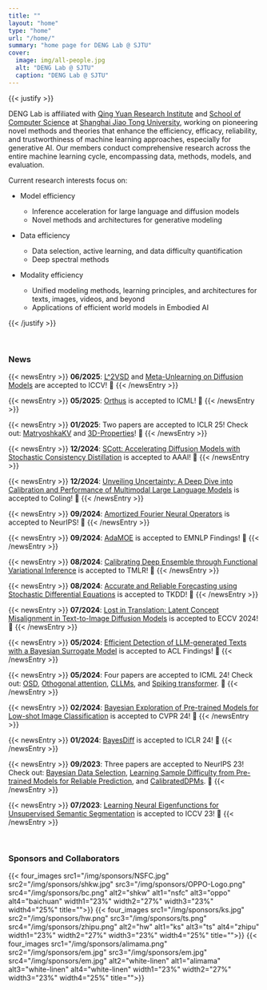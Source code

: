 ```yaml
---
title: ""
layout: "home"
type: "home"
url: "/home/"
summary: "home page for DENG Lab @ SJTU"
cover:
  image: img/all-people.jpg
  alt: "DENG Lab @ SJTU"
  caption: "DENG Lab @ SJTU"
---
```


{{< justify >}}

DENG Lab is affiliated with [Qing Yuan Research Institute](http://www.qingyuan.sjtu.edu.cn/) and [School of Computer Science](https://www.cs.sjtu.edu.cn/) at [Shanghai Jiao Tong University](https://en.sjtu.edu.cn/), working on pioneering novel methods and theories that enhance the efficiency, efficacy, reliability, and trustworthiness of machine learning approaches, especially for generative AI. Our members conduct comprehensive research across the entire machine learning cycle, encompassing data, methods, models, and evaluation.

Current research interests focus on:

- Model efficiency 
  - Inference acceleration for large language and diffusion models
  - Novel methods and architectures for generative modeling

- Data efficiency
	- Data selection, active learning, and data difficulty quantification
	- Deep spectral methods

- Modality efficiency
  - Unified modeling methods, learning principles, and architectures for texts, images, videos, and beyond
  - Applications of efficient world models in Embodied AI

{{< /justify >}}

&emsp;

### News 

<!-- 🎉 -->

{{< newsEntry >}}
**06/2025**: [L^2VSD](#) and [Meta-Unlearning on Diffusion Models](https://arxiv.org/pdf/2410.12777) are accepted to ICCV! 🎉 
{{< /newsEntry >}}

{{< newsEntry >}}
**05/2025**: [Orthus](https://arxiv.org/pdf/2412.00127) is accepted to ICML! 🎉 
{{< /newsEntry >}}

{{< newsEntry >}}
**01/2025**: Two papers are accepted to ICLR 25! Check out: [MatryoshkaKV](https://arxiv.org/pdf/2410.14731) and [3D-Properties](https://arxiv.org/pdf/2406.07327)! 🎉 
{{< /newsEntry >}}

{{< newsEntry >}}
**12/2024**: [SCott: Accelerating Diffusion Models with Stochastic Consistency Distillation](https://arxiv.org/pdf/2403.01505.pdf) is accepted to AAAI! 🎉 
{{< /newsEntry >}}

{{< newsEntry >}}
**12/2024**: [Unveiling Uncertainty: A Deep Dive into Calibration and Performance of Multimodal Large Language Models](https://aclanthology.org/2025.coling-main.208.pdf) is accepted to Coling! 🎉 
{{< /newsEntry >}}

{{< newsEntry >}}
**09/2024**: [Amortized Fourier Neural Operators](https://openreview.net/attachment?id=a6em980M9x&name=pdf) is accepted to NeurIPS! 🎉 
{{< /newsEntry >}}


{{< newsEntry >}}
**09/2024**: [AdaMOE](https://arxiv.org/pdf/2406.13233) is accepted to EMNLP Findings! 🎉 
{{< /newsEntry >}}

{{< newsEntry >}}
**08/2024**: [Calibrating Deep Ensemble through Functional Variational Inference](https://openreview.net/pdf?id=uvPnTWMLll) is accepted to TMLR! 🎉 
{{< /newsEntry >}}

{{< newsEntry >}}
**08/2024**: [Accurate and Reliable Forecasting using Stochastic Differential Equations](https://arxiv.org/pdf/2103.15041) is accepted to TKDD! 🎉 
{{< /newsEntry >}}

{{< newsEntry >}}
**07/2024**: [Lost in Translation: Latent Concept Misalignment in Text-to-Image Diffusion Models](https://arxiv.org/pdf/2408.00230) is accepted to ECCV 2024! 🎉 
{{< /newsEntry >}}

{{< newsEntry >}}
**05/2024**: [Efficient Detection of LLM-generated Texts with a Bayesian Surrogate Model](https://arxiv.org/pdf/2305.16617.pdf) is accepted to ACL Findings! 🎉 
{{< /newsEntry >}}

{{< newsEntry >}}
**05/2024**: Four papers are accepted to ICML 24! Check out: [OSD](https://arxiv.org/abs/2310.07177), [Othogonal attention](https://arxiv.org/pdf/2310.12487), [CLLMs](https://arxiv.org/abs/2403.00835), and [Spiking transformer](https://openreview.net/pdf?id=NeotatlYOL). 🎉 
{{< /newsEntry >}}

{{< newsEntry >}}
  **02/2024**: [Bayesian Exploration of Pre-trained Models for Low-shot Image Classification](https://arxiv.org/pdf/2404.00312) is accepted to CVPR 24! 🎉 
{{< /newsEntry >}}

{{< newsEntry >}}
  **01/2024**: [BayesDiff](https://arxiv.org/pdf/2310.11142) is accepted to ICLR 24! 🎉 
{{< /newsEntry >}}

{{< newsEntry >}}
  **09/2023**: Three papers are accepted to NeurIPS 23! Check out: [Bayesian Data Selection](https://arxiv.org/pdf/2308.10544), [Learning Sample Difficulty from Pre-trained Models for Reliable Prediction](https://arxiv.org/pdf/2304.10127), and [CalibratedDPMs](https://arxiv.org/pdf/2302.10688). 🎉 
{{< /newsEntry >}}

{{< newsEntry >}}
  **07/2023**: [Learning Neural Eigenfunctions for Unsupervised Semantic Segmentation](https://openaccess.thecvf.com/content/ICCV2023/papers/DENG_Learning_Neural_Eigenfunctions_for_Unsupervised_Semantic_Segmentation_ICCV_2023_paper.pdf) is accepted to ICCV 23! 🎉 
{{< /newsEntry >}}


&emsp;
&emsp;&emsp;&emsp;

### Sponsors and Collaborators

{{< four_images src1="/img/sponsors/NSFC.jpg" src2="/img/sponsors/shkw.jpg" src3="/img/sponsors/OPPO-Logo.png" src4="/img/sponsors/bc.png" alt2="shkw" alt1="nsfc" alt3="oppo" alt4="baichuan" width1="23%" width2="27%" width3="23%" width4="25%" title="">}}
{{< four_images src1="/img/sponsors/ks.jpg" src2="/img/sponsors/hw.png" src3="/img/sponsors/ts.png" src4="/img/sponsors/zhipu.png" alt2="hw" alt1="ks" alt3="ts" alt4="zhipu" width1="23%" width2="27%" width3="23%" width4="25%" title="">}}
{{< four_images src1="/img/sponsors/alimama.png" src2="/img/sponsors/em.jpg" src3="/img/sponsors/em.jpg" src4="/img/sponsors/em.jpg" alt2="white-linen" alt1="alimama" alt3="white-linen" alt4="white-linen" width1="23%" width2="27%" width3="23%" width4="25%" title="">}}
